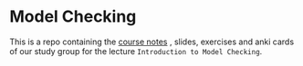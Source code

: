 # Model Checking

This is a repo containing the 
[course notes](https://harrygoatleaf.github.io/model-checking/notes/notes.html)
, slides, exercises and anki cards of
our study group for the lecture `Introduction to Model Checking`.
